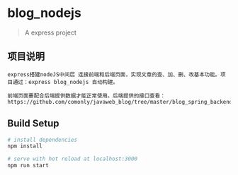# blog_nodejs

> A express project

## 项目说明

    express搭建nodeJS中间层 连接前端和后端页面，实现文章的查、加、删、改基本功能。项目通过：express blog_nodejs 自动构建。

    前端页面要配合后端提供数据才能正常使用。后端提供的接口查看：https://github.com/comonly/javaweb_blog/tree/master/blog_spring_backend

## Build Setup

``` bash
# install dependencies
npm install

# serve with hot reload at localhost:3000
npm run start
